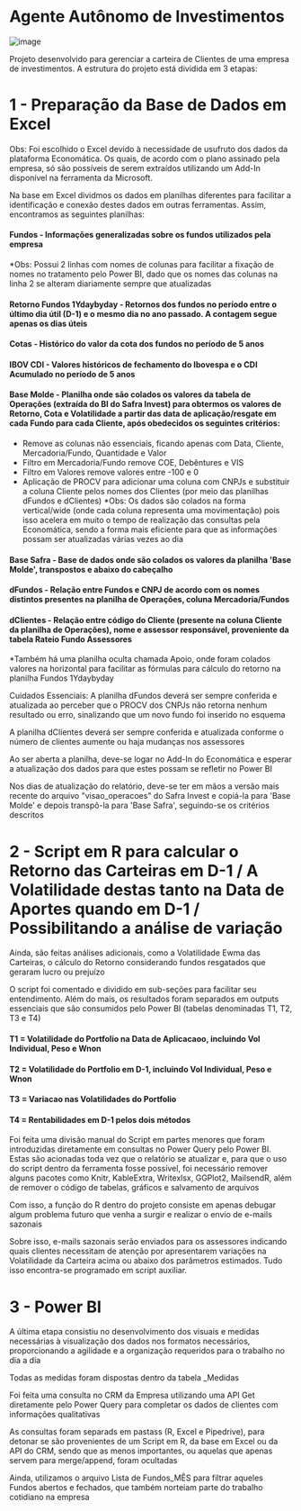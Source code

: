 # Agente Autônomo de Investimentos

![image](https://github.com/viniciusfjacinto/AAI_Investimentos/assets/87664450/a24bfad4-3796-4165-92a2-091f23ea5e98)


Projeto desenvolvido para gerenciar a carteira de Clientes de uma empresa de investimentos. A estrutura do projeto está dividida em 3 etapas:

# 1 - Preparação da Base de Dados em Excel

Obs: Foi escolhido o Excel devido à necessidade de usufruto dos dados da plataforma Economática. Os quais, de acordo com o plano assinado pela empresa, só são possíveis de serem extraídos utilizando um Add-In disponível na ferramenta da Microsoft.

Na base em Excel dividmos os dados em planilhas diferentes para facilitar a identificação e conexão destes dados em outras ferramentas. Assim, encontramos as seguintes planilhas:

#### Fundos - Informações generalizadas sobre os fundos utilizados pela empresa
  *Obs: Possui 2 linhas com nomes de colunas para facilitar a fixação de nomes no tratamento pelo Power BI, dado que os nomes das colunas na linha 2 se alteram diariamente sempre que atualizadas

#### Retorno Fundos 1Ydaybyday - Retornos dos fundos no período entre o último dia útil (D-1) e o mesmo dia no ano passado. A contagem segue apenas os dias úteis

#### Cotas - Histórico do valor da cota dos fundos no período de 5 anos

#### IBOV CDI - Valores históricos de fechamento do Ibovespa e o CDI Acumulado no período de 5 anos

#### Base Molde - Planilha onde são colados os valores da tabela de Operações (extraída do BI do Safra Invest) para obtermos os valores de Retorno,  Cota e Volatilidade a partir das data de aplicação/resgate em cada Fundo para cada Cliente, após obedecidos os seguintes critérios:
  - Remove as colunas não essenciais, ficando apenas com Data, Cliente, Mercadoria/Fundo, Quantidade e Valor
  - Filtro em Mercadoria/Fundo remove COE, Debêntures e VIS
  - Filtro em Valores remove valores entre -100 e 0
  - Aplicação de PROCV para adicionar uma coluna com CNPJs e substituir a coluna Cliente pelos nomes dos Clientes (por meio das planilhas dFundos e dClientes)
*Obs: Os dados são colados na forma vertical/wide (onde cada coluna representa uma movimentação) pois isso acelera em muito o tempo de realização das consultas pela Economática, sendo a forma mais eficiente para que as informações possam ser atualizadas várias vezes ao dia

#### Base Safra - Base de dados onde são colados os valores da planilha 'Base Molde', transpostos e abaixo do cabeçalho

#### dFundos - Relação entre Fundos e CNPJ de acordo com os nomes distintos presentes na planilha de Operações, coluna Mercadoria/Fundos

#### dClientes - Relação entre código do Cliente (presente na coluna Cliente da planilha de Operações), nome e assessor responsável, proveniente da tabela Rateio Fundo Assessores

*Também há uma planilha oculta chamada Apoio, onde foram colados valores na horizontal para facilitar as fórmulas para cálculo do retorno na planilha Fundos 1Ydaybyday

Cuidados Essenciais: A planilha dFundos deverá ser sempre conferida e atualizada ao perceber que o PROCV dos CNPJs não retorna nenhum resultado ou erro, sinalizando que um novo fundo foi inserido no esquema

A planilha dClientes deverá ser sempre conferida e atualizada conforme o número de clientes aumente ou haja mudanças nos assessores

Ao ser aberta a planilha, deve-se logar no Add-In do Economática e esperar a atualização dos dados para que estes possam se refletir no Power BI

Nos dias de atualização do relatório, deve-se ter em mãos a versão mais recente do arquivo "visao_operacoes" do Safra Invest e copiá-la para 'Base Molde' e depois transpô-la para 'Base Safra', seguindo-se os critérios descritos

# 2 - Script em R para calcular o Retorno das Carteiras em D-1 / A Volatilidade destas tanto na Data de Aportes quando em D-1 / Possibilitando a análise de variação

Ainda, são feitas análises adicionais, como a Volatilidade Ewma das Carteiras, o cálculo do Retorno considerando fundos resgatados que geraram lucro ou prejuízo

O script foi comentado e dividido em sub-seções para facilitar seu entendimento. Além do mais, os resultados foram separados em outputs essenciais que são consumidos pelo Power BI (tabelas denominadas T1, T2, T3 e T4)

#### T1 = Volatilidade do Portfolio na Data de Aplicacaoo, incluindo Vol Individual, Peso e Wnon

#### T2 = Volatilidade do Portfolio em D-1, incluindo Vol Individual, Peso e Wnon

#### T3 = Variacao nas Volatilidades do Portfolio 

#### T4 = Rentabilidades em D-1 pelos dois métodos

Foi feita uma divisão manual do Script em partes menores que foram introduzidas diretamente em consultas no Power Query pelo Power BI. Estas são acionadas toda vez que o relatório se atualizar e, para que o uso do script dentro da ferramenta fosse possível, foi necessário remover alguns pacotes como Knitr, KableExtra, Writexlsx, GGPlot2, MailsendR, além de remover o código de tabelas, gráficos e salvamento de arquivos

Com isso, a função do R dentro do projeto consiste em apenas debugar algum problema futuro que venha a surgir e realizar o envio de e-mails sazonais

Sobre isso, e-mails sazonais serão enviados para os assessores indicando quais clientes necessitam de atenção por apresentarem variações na Volatilidade da Carteira acima ou abaixo dos parâmetros estimados. Tudo isso encontra-se programado em script auxiliar.

# 3 - Power BI

A última etapa consistiu no desenvolvimento dos visuais e medidas necessárias à visualização dos dados nos formatos necessários, proporcionando a agilidade e a organização requeridos para o trabalho no dia a dia

Todas as medidas foram dispostas dentro da tabela _Medidas

Foi feita uma consulta no CRM da Empresa utilizando uma API Get diretamente pelo Power Query para completar os dados de clientes com informações qualitativas

As consultas foram separads em pastass (R, Excel e Pipedrive), para detonar se são provenientes de um Script em R, da base em Excel ou da API do CRM, sendo que as menos importantes, ou aquelas que apenas servem para merge/append, foram ocultadas

Ainda, utilizamos o arquivo Lista de Fundos_MÊS para filtrar aqueles Fundos abertos e fechados, que também norteiam parte do trabalho cotidiano na empresa

